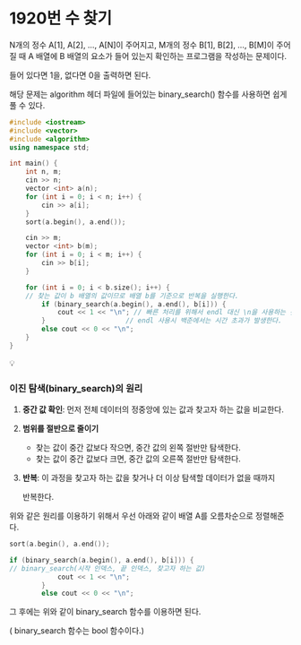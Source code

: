 # 1920번 수 찾기

N개의 정수 A[1], A[2], …, A[N]이 주어지고, M개의 정수 B[1], B[2], …, B[M]이 주어질 때 A 배열에 B 배열의 요소가 들어 있는지 확인하는 프로그램을 작성하는 문제이다.

들어 있다면 1을, 없다면 0을 출력하면 된다.

해당 문제는 algorithm 헤더 파일에 들어있는 binary_search() 함수를 사용하면 쉽게 풀 수 있다.

```cpp
#include <iostream>
#include <vector>
#include <algorithm>
using namespace std;

int main() {
	int n, m;
	cin >> n;
	vector <int> a(n);
	for (int i = 0; i < n; i++) {
		cin >> a[i];
	}
	sort(a.begin(), a.end());

	cin >> m;
	vector <int> b(m);
	for (int i = 0; i < m; i++) {
		cin >> b[i];
	}

	for (int i = 0; i < b.size(); i++) {
	// 찾는 값이 b 배열의 값이므로 배열 b를 기준으로 반복을 실행한다.
		if (binary_search(a.begin(), a.end(), b[i])) {
			cout << 1 << "\n"; // 빠른 처리를 위해서 endl 대신 \n을 사용하는 것이 좋다.
		}                    // endl 사용시 백준에서는 시간 초과가 발생한다.
		else cout << 0 << "\n";
	}
}
```

<aside>
💡

### 이진 탐색(binary_search)의 원리

1. **중간 값 확인**: 먼저 전체 데이터의 정중앙에 있는 값과 찾고자 하는 값을 비교한다.
2. **범위를 절반으로 줄이기**
    - 찾는 값이 중간 값보다 작으면, 중간 값의 왼쪽 절반만 탐색한다.
    - 찾는 값이 중간 값보다 크면, 중간 값의 오른쪽 절반만 탐색한다.
3. **반복**: 이 과정을 찾고자 하는 값을 찾거나 더 이상 탐색할 데이터가 없을 때까지
    
    반복한다.
    
</aside>

위와 같은 원리를 이용하기 위해서 우선 아래와 같이 배열 A를 오름차순으로 정렬해준다.

```cpp
sort(a.begin(), a.end());
```

```cpp
if (binary_search(a.begin(), a.end(), b[i])) {
// binary_search(시작 인덱스, 끝 인덱스, 찾고자 하는 값)
			cout << 1 << "\n";
		}
		else cout << 0 << "\n";
```

그 후에는 위와 같이 binary_search 함수를 이용하면 된다.

( binary_search 함수는 bool 함수이다.)
